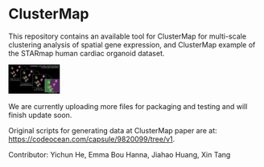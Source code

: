 # ClusterMap

This repository contains an available tool for ClusterMap for multi-scale clustering analysis of spatial gene expression, and ClusterMap example of the STARmap human cardiac organoid dataset.

<img src="./datasets/FeaturedImage.jpg" alt="FeaturedImage" style="zoom:10%;" />

We are currently uploading more files for packaging and testing and will finish update soon.



Original scripts for generating data at ClusterMap paper are at: https://codeocean.com/capsule/9820099/tree/v1.




Contributor: Yichun He, Emma Bou Hanna, Jiahao Huang, Xin Tang
